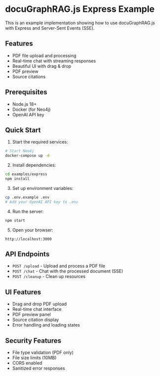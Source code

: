 # docuGraphRAG.js Express Example

This is an example implementation showing how to use docuGraphRAG.js with Express and Server-Sent Events (SSE).

## Features
- PDF file upload and processing
- Real-time chat with streaming responses
- Beautiful UI with drag & drop
- PDF preview
- Source citations

## Prerequisites
- Node.js 18+
- Docker (for Neo4j)
- OpenAI API key

## Quick Start

1. Start the required services:
```bash
# Start Neo4j
docker-compose up -d
```

2. Install dependencies:
```bash
cd examples/express
npm install
```

3. Set up environment variables:
```bash
cp .env.example .env
# Add your OpenAI API key to .env
```

4. Run the server:
```bash
npm start
```

5. Open your browser:
```
http://localhost:3000
```

## API Endpoints

- `POST /upload` - Upload and process a PDF file
- `POST /chat` - Chat with the processed document (SSE)
- `POST /cleanup` - Clean up resources

## UI Features

- Drag and drop PDF upload
- Real-time chat interface
- PDF preview panel
- Source citation display
- Error handling and loading states

## Security Features

- File type validation (PDF only)
- File size limits (10MB)
- CORS enabled
- Sanitized error responses 
